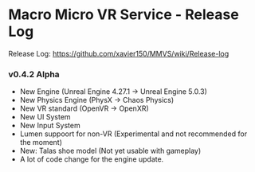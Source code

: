 # Macro Micro VR Service - Release Log
Release Log: https://github.com/xavier150/MMVS/wiki/Release-log

###  v0.4.2 Alpha

- New Engine (Unreal Engine 4.27.1 -> Unreal Engine 5.0.3)
- New Physics Engine (PhysX -> Chaos Physics)
- New VR standard (OpenVR -> OpenXR) 
- New UI System
- New Input System
- Lumen suppoort for non-VR (Experimental and not recommended for the moment)
- New: Talas shoe model (Not yet usable with gameplay)
- A lot of code change for the engine update.


